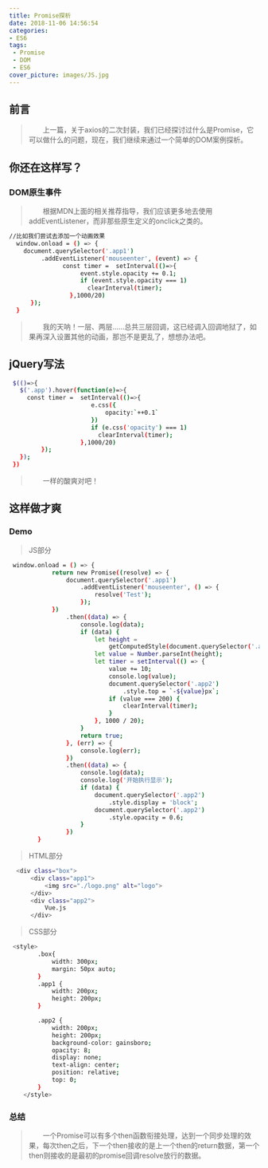 ```yaml
---
title: Promise探析
date: 2018-11-06 14:56:54
categories:
- ES6
tags:
 - Promise
 - DOM
 - ES6
cover_picture: images/JS.jpg
---
```


## 前言

>&emsp;&emsp;上一篇，关于axios的二次封装，我们已经探讨过什么是Promise，它可以做什么的问题，现在，我们继续来通过一个简单的DOM案例探析。

## 你还在这样写？

### DOM原生事件

>&emsp;&emsp;根据MDN上面的相关推荐指导，我们应该更多地去使用addEventListener，而非那些原生定义的onclick之类的。

```bash
//比如我们尝试去添加一个动画效果
  window.onload = () => {
    document.querySelector('.app1')
         .addEventListener('mouseenter', (event) => {
               const timer =  setInterval(()=>{
                    event.style.opacity += 0.1;
                    if (event.style.opacity === 1)
                      clearInterval(timer);
                 },1000/20)
      });
  }
```

>&emsp;&emsp;我的天呐！一层、两层......总共三层回调，这已经调入回调地狱了，如果再深入设置其他的动画，那岂不是更乱了，想想办法吧。

## jQuery写法

```bash
 $(()=>{
   $('.app').hover(function(e)=>{
     const timer =  setInterval(()=>{
                       e.css({
                           opacity:`++0.1`
                       })
                       if (e.css('opacity') === 1)
                         clearInterval(timer);
                    },1000/20)
         });
   });
 })
```

>&emsp;&emsp;一样的酸爽对吧！

## 这样做才爽

### Demo

>JS部分

```bash
 window.onload = () => {
            return new Promise((resolve) => {
                document.querySelector('.app1')
                    .addEventListener('mouseenter', () => {
                        resolve('Test');
                    });
            })
                .then((data) => {
                    console.log(data);
                    if (data) {
                        let height =
                            getComputedStyle(document.querySelector('.app2'))['top'];
                        let value = Number.parseInt(height);
                        let timer = setInterval(() => {
                            value += 10;
                            console.log(value);
                            document.querySelector('.app2')
                                .style.top = `-${value}px`;
                            if (value === 200) {
                                clearInterval(timer);
                            }
                        }, 1000 / 20);
                    }
                    return true;
                }, (err) => {
                    console.log(err);
                })
                .then((data) => {
                    console.log(data);
                    console.log('开始执行显示');
                    if (data) {
                        document.querySelector('.app2')
                            .style.display = 'block';
                        document.querySelector('.app2')
                            .style.opacity = 0.6;
                    }
                })
        }
```

>HTML部分

```bash
  <div class="box">
      <div class="app1">
          <img src="./logo.png" alt="logo">
      </div>
      <div class="app2">
          Vue.js
      </div>
```

>CSS部分

```bash
 <style>
        .box{
            width: 300px;
            margin: 50px auto;
        }
        .app1 {
            width: 200px;
            height: 200px;
        }

        .app2 {
            width: 200px;
            height: 200px;
            background-color: gainsboro;
            opacity: 8;
            display: none;
            text-align: center;
            position: relative;
            top: 0;
        }
    </style>
```

### 总结

>&emsp;&emsp;一个Promise可以有多个then函数衔接处理，达到一个同步处理的效果，每次then之后，下一个then接收的是上一个then的return数据，第一个then则接收的是最初的promise回调resolve放行的数据。
